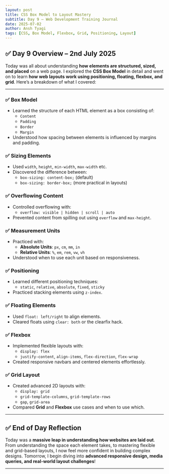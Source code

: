 ```yaml
---
layout: post
title: CSS Box Model to Layout Mastery
subtitle: Day 9 – Web Development Training Journal
date: 2025-07-02
author: Ansh Tyagi
tags: [CSS, Box Model, Flexbox, Grid, Positioning, Layout]
---
```


## ✅ Day 9 Overview – 2nd July 2025

Today was all about understanding **how elements are structured, sized, and placed** on a web page. I explored the **CSS Box Model** in detail and went on to learn **how web layouts work using positioning, floating, flexbox, and grid**. Here’s a breakdown of what I covered:

---

### ✅ Box Model

- Learned the structure of each HTML element as a box consisting of:
  - `Content`
  - `Padding`
  - `Border`
  - `Margin`
- Understood how spacing between elements is influenced by margins and padding.

### ✅ Sizing Elements

- Used `width`, `height`, `min-width`, `max-width` etc.
- Discovered the difference between:
  - `box-sizing: content-box;` (default)
  - `box-sizing: border-box;` (more practical in layouts)

### ✅ Overflowing Content

- Controlled overflowing with:
  - `overflow: visible | hidden | scroll | auto`
- Prevented content from spilling out using `overflow` and `max-height`.

### ✅ Measurement Units

- Practiced with:
  - **Absolute Units**: `px`, `cm`, `mm`, `in`
  - **Relative Units**: `%`, `em`, `rem`, `vw`, `vh`
- Understood when to use each unit based on responsiveness.

### ✅ Positioning

- Learned different positioning techniques:
  - `static`, `relative`, `absolute`, `fixed`, `sticky`
- Practiced stacking elements using `z-index`.

### ✅ Floating Elements

- Used `float: left/right` to align elements.
- Cleared floats using `clear: both` or the clearfix hack.

### ✅ Flexbox

- Implemented flexible layouts with:
  - `display: flex`
  - `justify-content`, `align-items`, `flex-direction`, `flex-wrap`
- Created responsive navbars and centered elements effortlessly.

### ✅ Grid Layout

- Created advanced 2D layouts with:
  - `display: grid`
  - `grid-template-columns`, `grid-template-rows`
  - `gap`, `grid-area`
- Compared **Grid** and **Flexbox** use cases and when to use which.

---

## ✅ End of Day Reflection

Today was a **massive leap in understanding how websites are laid out**. From understanding the space each element takes, to mastering flexible and grid-based layouts, I now feel more confident in building complex designs. Tomorrow, I begin diving into **advanced responsive design, media queries, and real-world layout challenges**!

---
